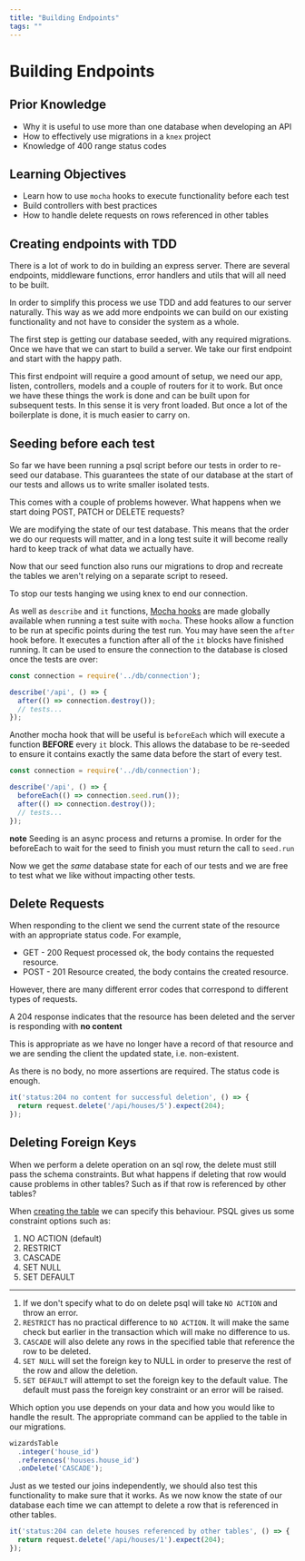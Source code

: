 ```yaml
---
title: "Building Endpoints"
tags: ""
---
```

# Building Endpoints

## Prior Knowledge

-   Why it is useful to use more than one database when developing an API
-   How to effectively use migrations in a `knex` project
-   Knowledge of 400 range status codes

## Learning Objectives

-   Learn how to use `mocha` hooks to execute functionality before each test
-   Build controllers with best practices
-   How to handle delete requests on rows referenced in other tables

## Creating endpoints with TDD

There is a lot of work to do in building an express server. There are several endpoints, middleware functions, error handlers and utils that will all need to be built.

In order to simplify this process we use TDD and add features to our server naturally. This way as we add more endpoints we can build on our existing functionality and not have to consider the system as a whole.

The first step is getting our database seeded, with any required migrations. Once we have that we can start to build a server. We take our first endpoint and start with the happy path.

This first endpoint will require a good amount of setup, we need our app, listen, controllers, models and a couple of routers for it to work. But once we have these things the work is done and can be built upon for subsequent tests. In this sense it is very front loaded. But once a lot of the boilerplate is done, it is much easier to carry on.

## Seeding before each test

So far we have been running a psql script before our tests in order to re-seed our database. This guarantees the state of our database at the start of our tests and allows us to write smaller isolated tests.

This comes with a couple of problems however. What happens when we start doing POST, PATCH or DELETE requests?

We are modifying the state of our test database. This means that the order we do our requests will matter, and in a long test suite it will become really hard to keep track of what data we actually have.

Now that our seed function also runs our migrations to drop and recreate the tables we aren't relying on a separate script to reseed.

To stop our tests hanging we using knex to end our connection.

As well as `describe` and `it` functions, [Mocha hooks](_https://mochajs.org/#hooks_) are made globally available when running a test suite with `mocha`. These hooks allow a function to be run at specific points during the test run. You may have seen the `after` hook before. It executes a function after all of the `it` blocks have finished running. It can be used to ensure the connection to the database is closed once the tests are over:

```js
const connection = require('../db/connection');

describe('/api', () => {
  after(() => connection.destroy());
  // tests...
});
```

Another mocha hook that will be useful is `beforeEach` which will execute a function **BEFORE** every `it` block. This allows the database to be re-seeded to ensure it contains exactly the same data before the start of every test.

```js
const connection = require('../db/connection');

describe('/api', () => {
  beforeEach(() => connection.seed.run());
  after(() => connection.destroy());
  // tests...
});
```

**note** Seeding is an async process and returns a promise. In order for the beforeEach to wait for the seed to finish you must return the call to `seed.run`

Now we get the _same_ database state for each of our tests and we are free to test what we like without impacting other tests.

## Delete Requests

When responding to the client we send the current state of the resource with an appropriate status code. For example,

-   GET - 200 Request processed ok, the body contains the requested resource.
-   POST - 201 Resource created, the body contains the created resource.

However, there are many different error codes that correspond to different types of requests.

A 204 response indicates that the resource has been deleted and the server is responding with **no content**

This is appropriate as we have no longer have a record of that resource and we are sending the client the updated state, i.e. non-existent.

As there is no body, no more assertions are required. The status code is enough.

```js
it('status:204 no content for successful deletion', () => {
  return request.delete('/api/houses/5').expect(204);
});
```

## Deleting Foreign Keys

When we perform a delete operation on an sql row, the delete must still pass the schema constraints. But what happens if deleting that row would cause problems in other tables? Such as if that row is referenced by other tables?

When [creating the table](https://knexjs.org/#Schema-foreign) we can specify this behaviour. PSQL gives us some constraint options such as:

1.  NO ACTION (default)
2.  RESTRICT
3.  CASCADE
4.  SET NULL
5.  SET DEFAULT

* * *

1.  If we don't specify what to do on delete psql will take `NO ACTION` and throw an error.
2.  `RESTRICT` has no practical difference to `NO ACTION`. It will make the same check but earlier in the transaction which will make no difference to us.
3.  `CASCADE` will also delete any rows in the specified table that reference the row to be deleted.
4.  `SET NULL` will set the foreign key to NULL in order to preserve the rest of the row and allow the deletion.
5.  `SET DEFAULT` will attempt to set the foreign key to the default value. The default must pass the foreign key constraint or an error will be raised.

Which option you use depends on your data and how you would like to handle the result. The appropriate command can be applied to the table in our migrations.

```js
wizardsTable
  .integer('house_id')
  .references('houses.house_id')
  .onDelete('CASCADE');
```

Just as we tested our joins independently, we should also test this functionality to make sure that it works. As we now know the state of our database each time we can attempt to delete a row that is referenced in other tables.

```js
it('status:204 can delete houses referenced by other tables', () => {
  return request.delete('/api/houses/1').expect(204);
});
```
